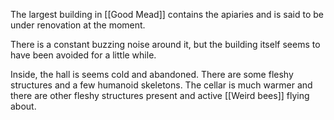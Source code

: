 The largest building in [[Good Mead]] contains the apiaries and is said to be under renovation at the moment.

There is a constant buzzing noise around it, but the building itself seems to have been avoided for a little while.

Inside, the hall is seems cold and abandoned. There are some fleshy structures and a few humanoid skeletons. The cellar is much warmer and there are other fleshy structures present and active [[Weird bees]] flying about.
